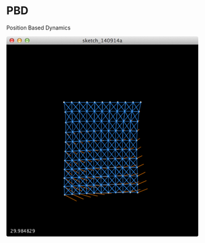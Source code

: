 PBD
===

Position Based Dynamics

![Alt Text](https://github.com/nekonomics/PBD/raw/master/img/top.png)

